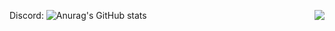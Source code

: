 Discord:
![Anurag's GitHub stats](https://github-readme-stats.vercel.app/api?username=Mirrrrrow&show_icons=true&theme=radical)
[<img src="https://lanyard-profile-readme.vercel.app/api/261046946754461696" align="right">](https://discord.com/users/261046946754461696)
